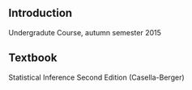 ## Introduction
Undergradute Course, autumn semester 2015
## Textbook
Statistical Inference Second Edition (Casella-Berger)
